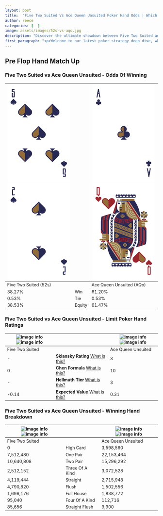 ```yaml
---
layout: post
title:  "Five Two Suited Vs Ace Queen Unsuited Poker Hand Odds | Which Is The Better Hand In Poker? A Complete Guide"
author: reece
categories: [  ]
image: assets/images/52s-vs-aqo.jpg
description: "Discover the ultimate showdown between Five Two Suited and Ace Queen Unsuited in poker! Uncover the odds, strategies, and scenarios where one hand triumphs over the other. Get ready to up your poker game with this thrilling analysis."
first_paragraph: "<p>Welcome to our latest poker strategy deep dive, where we're pitting two distinct hands against each other in a high-stakes showdown: Five Two Suited vs Ace Queen Unsuited.</p><p>In the dynamic world of poker, every decision counts, and knowing which hand holds the upper hand is key to your success at the table.</p><p>In this article, we'll dissect these two hands, explore the scenarios where one dominates the other, and equip you with the knowledge to make strategic choices that can tip the odds in your favor.</p><p>Get ready to unravel the intriguing dynamics of these poker hands and elevate your game to new heights.</p>"
---
```




[comment]: # (sp0)

## Pre Flop Hand Match Up

<div class="table hand-ratings" markdown="1"> 



### Five Two Suited vs Ace Queen Unsuited - Odds Of Winning


    
| ![image info](assets/images/hand1/5.png) ![image info](assets/images/hand1/2.png) |  | ![image info](assets/images/hand2/a.png) ![image info](assets/images/hand2/qo.png) |
| -------- | -------- | -------- |
| Five Two Suited (52s) |  | Ace Queen Unsuited (AQo) |
| 38.27% | Win | 61.20% |
| 0.53% | Tie | 0.53% |
| 38.53% | Equity | 61.47% |




[comment]: # (sp1)



### Five Two Suited vs Ace Queen Unsuited - Limit Poker Hand Ratings


    
| ![image info](https://www.riverpairs.com/assets/images/hand1/5.png) ![image info](https://www.riverpairs.com/assets/images/hand1/2.png) |  | ![image info](https://www.riverpairs.com/assets/images/hand2/a.png) ![image info](https://www.riverpairs.com/assets/images/hand2/qo.png) |
| -------- | -------- | -------- |
| Five Two Suited |  | Ace Queen Unsuited |
| - | **Sklansky Rating** [What is this?](/sklansky-rating-explained) | 3 |
| 0 | **Chen Formula** [What is this?](/chen-formula-explained) | 10 |
| - | **Hellmuth Tier** [What is this?](/Hellmuth-tier-explained) | 3 |
| -0.14 | **Expected Value** [What is this?](/expected-value-explained) | 0.31 |




[comment]: # (sp2)



### Five Two Suited vs Ace Queen Unsuited - Winning Hand Breakdown


    
| ![image info](https://www.riverpairs.com/assets/images/hand1/5.png) ![image info](https://www.riverpairs.com/assets/images/hand1/2.png) |  | ![image info](https://www.riverpairs.com/assets/images/hand2/a.png) ![image info](https://www.riverpairs.com/assets/images/hand2/qo.png) |
| -------- | -------- | -------- |
| Five Two Suited |  | Ace Queen Unsuited |
| 0 | High Card | 3,598,560 |
| 7,512,480 | One Pair | 22,153,464 |
| 10,640,808 | Two Pair | 15,296,292 |
| 2,512,152 | Three Of A Kind | 3,072,528 |
| 4,119,444 | Straight | 2,715,948 |
| 4,790,820 | Flush | 1,502,556 |
| 1,696,176 | Full House | 1,838,772 |
| 95,040 | Four Of A Kind | 112,716 |
| 85,656 | Straight Flush | 9,900 |




[comment]: # (sp3)



</div>

[comment]: # (sp4)



[comment]: # (sp5)

